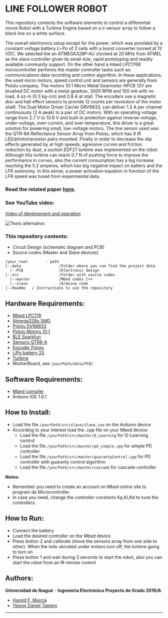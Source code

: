 # LINE FOLLOWER ROBOT

This repository contents the software elements to control a differential movie Robot with a Turbine Engine based on a ir-sensor array to follow a black line on a white surface.

The overall electronics setup except for the power, which was provided by a constant voltage battery Li-Po of 2 cells with a boost converter tunned at 12 VDC. We selected the an ATMEGA328P-AU clocked at 20 MHz from ATMEL as the slave controller given its small size, rapid prototyping and readily available community support. On the other hand a mbed LPC1768 microcontroller performs the master controller tasks such as: communications data recording and control algorithm. In these applications, the used micro motors, speed control unit and sensors are generally from Pololu company. The motors 10:1 Micro Metal Gearmotor HPCB 12V are brushed DC motor with a metal gearbox, 3000 RPM and 100 mA with no load, 4 oz-in (0.3 kg-cm) and 0.8 A at stall. The encoders use a magnetic disc and hall effect sensors to provide 12 counts per revolution of the motor shaft. The Dual Motor Driver Carrier DRV8833, can deliver 1.2 A per channel continuously (2 A peak) to a pair of DC motors. With an operating voltage range from 2.7 V to 10.8 V and built-in protection against reverse-voltage, under-voltage, over-current, and over-temperature, this driver is a great solution for powering small, low-voltage motors. The line sensor used was the QTR-8A Reflectance Sensor Array from Pololu, which has 8 IR LED/phototransistor pairs mounted. Finally in order to decrease the slip effects generated by at high speeds, agressive curves and friction reduction by dust, a suction EDF27 turbine was implemented on the robot. Although this turbine can reach 0.7 N of pushing force to improve the performance in curves, also the current consumption has a big increase reaching the 5.2 amperes, which has big negative impact on battery and the LFR autonomy. In this sense, a power activation equation in function of the LFR speed was tuned from experimental data.

### Read the related paper [here](https://link.springer.com/chapter/10.1007/978-3-030-00353-1_41). 

### See YouTube video:

[Video of development and operation](https://www.youtube.com/watch?v=WEFnlVYAbBk)

![Texto alternativo](https://scontent.fnva1-1.fna.fbcdn.net/v/t1.15752-9/54434073_267055317576980_5288464854439428096_n.jpg?_nc_cat=110&_nc_ht=scontent.fnva1-1.fna&oh=f9efac421e785dc43be434cc67decd7d&oe=5D8EBAA5)


### This repository contents:
  - Circuit Design (schematic diagram and PCB)
  - Source codes (Master and Slave devices)

```
/your_root        - path
|--data                 /Folder where you can find the project data
  |--PCB             	/Electronic design 
|--src                  /Folder with source codes
  |--master             /Mbed codes C++
  |--slave             	/Arduino code 
|--Readme   / Instructions to use the repository
```
## Hardware Requirements:

  - [Mbed LPC178](https://os.mbed.com/platforms/mbed-LPC1768/)
  - [Atmega328p SMD](https://www.digikey.com/product-detail/en/microchip-technology/ATMEGA328P-AUR/ATMEGA328P-AURCT-ND/3789455)
  - [Pololu DVR8833](https://www.pololu.com/product/2130) 
  - [Pololu Motors 10:1](https://www.pololu.com/product/3048)
  - [BLE Sparkfun](https://www.sparkfun.com/products/retired/13019)
  - [Sensors QTR8-A](https://www.pololu.com/product/960)
  - [Encoder Pololu](https://www.pololu.com/product/2598)
  - [LiPo battery 2S](https://hobbyking.com/en_us/turnigy-nano-tech-300mah-2s-45-90c-lipo-pack.html)
  - [Turbine](https://hobbyking.com/en_us/edf27-with-11000kv-motor-assembled.html)
  - MotherBoard, see `/yourPath/data/PCB/`

## Software Requirements:

- [Mbed compiler](https://os.mbed.com/handbook/mbed-Compiler)
- Arduino IDE 1.6.1

## How to Install:
- Load the file `/yourPath/src/slave/slave.ino` on the Arduino device
- According to your interest load the .cpp file on your Mbed device:
	- Load the file `/yourPath/src/master/Q_Learning` for Q-Learning control
	- Load the file `/yourPath/src/master/pd_simple.cpp` for simple PD controller
	- Load the file `/yourPath/src/master/guarantyControl.cpp` for  PD controller with guaranty control algorithm
	- Load the file `/yourPath/src/master/cascade` for  cascade controller 

**Notes:** 
* Remember you need to create an account on Mbed online site to program de Microcontroller. 
* In case you need, change the controller constants Kp,Ki,Kd to tune the controllers.


## How to Run:

- Connect the battery
- Load the desired controller on the Mbed device
- Press botton 2 and calibrate (move the sensors array from one side to other). When the leds ubicated under motors turn off, the turbine going to turn on
- Press botton 1 and wait during 3 seconds to start the robot, also you can start the robot from an IR remote control


## Authors:
**Universidad de Ibagué** - **Ingeniería Electrónica**
**Proyecto de Grado 2019/A**
-   [Harold F. Murcia](www.haroldmurcia.com)
-   [Yeison Daniel Tapiero](mailto:Danielsan580@hotmail.com)
***